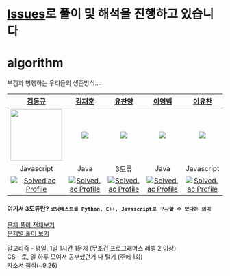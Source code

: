 # [Issues](https://github.com/soongding/algorithm/issues?q=is%3Aissue+is%3Aclosed)로 풀이 및 해석을 진행하고 있습니다

# algorithm

부캠과 병행하는 우리들의 생존방식....  

|[김동규](https://github.com/Donggggg)|[김재훈](https://github.com/zaehuun)|[유찬양](https://github.com/ChanYangYu)|[이영범](https://github.com/Dev-Beom)|[이유찬](https://github.com/yuchanleeme)|
|:-:|:-:|:-:|:-:|:-:|
|<img src="https://avatars.githubusercontent.com/u/54929514?s=120&v=4"  width="120" height="120">|![](https://avatars.githubusercontent.com/u/51132077?s=120&v=4)|![](https://avatars.githubusercontent.com/u/55623688?s=120&v=4)|![](https://avatars.githubusercontent.com/u/66074802?s=120&v=4)|![](https://avatars.githubusercontent.com/u/48426909?s=120&v=4)|
|Javascript|Java|3도류|Java|Javascript|
|[![Solved.ac Profile](http://mazassumnida.wtf/api/v2/generate_badge?boj=ptsaturn68)](https://solved.ac/ptsaturn68/)|[![Solved.ac Profile](http://mazassumnida.wtf/api/v2/generate_badge?boj=jdrjk0000)](https://solved.ac/jdrjk0000/)|[![Solved.ac Profile](http://mazassumnida.wtf/api/v2/generate_badge?boj=clsrnthd1)](https://solved.ac/clsrnthd1/)|[![Solved.ac Profile](http://mazassumnida.wtf/api/v2/generate_badge?boj=dudqja8847)](https://solved.ac/dudqja8847/)|[![Solved.ac Profile](http://mazassumnida.wtf/api/v2/generate_badge?boj=aigorithm)](https://solved.ac/aigorithm/)|

#### 여기서 3도류란? `코딩테스트를 Python, C++, Javascript로 구사할 수 있다는 의미`

[문제 풀이 전체보기](https://github.com/soongding/algorithm/issues)  
[문제별 풀이 보기](https://github.com/soongding/algorithm/milestones)  

알고리즘 - 평일, 1일 1시간 1문제 (무조건 프로그래머스 레벨 2 이상)  
CS - 토, 일 하루 모여서 공부했던거 다 털기 (주에 1회)  
자소서 첨삭(~9.26)  
